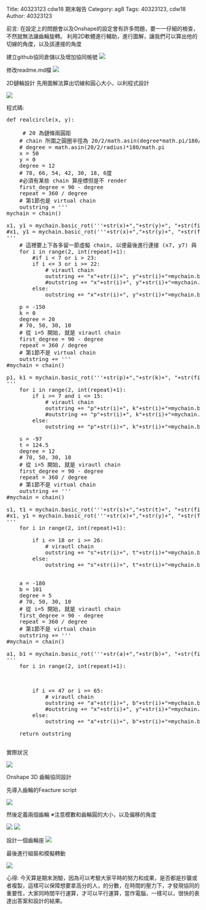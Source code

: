 Title: 40323123 cdw18 期末報告
Category: ag8
Tags: 40323123, cdw18
Author: 40323123


<!-- PELICAN_END_SUMMARY -->
前言:
在設定上的問題會以及Onshape的設定會有許多問題，要一一仔細的檢查，不然就無法讓齒輪旋轉。
利用2D軟體進行輔助，進行圖解，讓我們可以算出他的切線的角度，以及該連接的角度

建立github協同倉儲以及增加協同帳號
<img src="http://i.imgur.com/2RvHWqu.png">

修改readme.md檔
<img src="http://i.imgur.com/XXRKriO.png">

2D鏈輪設計
先用圖解法算出切線和圓心大小，以利程式設計

<img src="http://i.imgur.com/7aJqLu0.png">

程式碼:

<pre class="brush: python">
def realcircle(x, y):
    
     # 20 為鏈條兩圓距
    # chain 所圍之圓圈半徑為 20/2/math.asin(degree*math.pi/180/2)
    # degree = math.asin(20/2/radius)*180/math.pi
    x = 50
    y = 0
    degree = 12
    # 78, 66, 54, 42, 30, 18, 6度
    #必須有某些 chain 算座標但是不 render
    first_degree = 90 - degree
    repeat = 360 / degree
    # 第1節也是 virtual chain
    outstring = '''
mychain = chain()
 
x1, y1 = mychain.basic_rot('''+str(x)+","+str(y)+", "+str(first_degree)+''', True)
#x1, y1 = mychain.basic_rot('''+str(x)+","+str(y)+", "+str(first_degree)+''')
'''
    # 這裡要上下各多留一節虛擬 chain, 以便最後進行連接 (x7, y7) 與 (x22, y22)
    for i in range(2, int(repeat)+1):
        #if i < 7 or i > 23:        
        if i <= 3 or i >= 22:
            # virautl chain
            outstring += "x"+str(i)+", y"+str(i)+"=mychain.basic_rot(x"+str(i-1)+", y"+str(i-1)+", 90-"+str(i*degree)+",True) \n"
            #outstring += "x"+str(i)+", y"+str(i)+"=mychain.basic_rot(x"+str(i-1)+", y"+str(i-1)+", 90-"+str(i*degree)+") \n"
        else:
            outstring += "x"+str(i)+", y"+str(i)+"=mychain.basic_rot(x"+str(i-1)+", y"+str(i-1)+", 90-"+str(i*degree)+") \n"
 
    p = -150
    k = 0
    degree = 20
    # 70, 50, 30, 10
    # 從 i=5 開始, 就是 virautl chain
    first_degree = 90 - degree
    repeat = 360 / degree
    # 第1節不是 virtual chain
    outstring += '''
#mychain = chain()
 
p1, k1 = mychain.basic_rot('''+str(p)+","+str(k)+", "+str(first_degree)+''')
'''
    for i in range(2, int(repeat)+1):
        if i >= 7 and i <= 15:
            # virautl chain
            outstring += "p"+str(i)+", k"+str(i)+"=mychain.basic_rot(p"+str(i-1)+", k"+str(i-1)+", 90-"+str(i*degree)+", True) \n"
            #outstring += "p"+str(i)+", k"+str(i)+"=mychain.basic_rot(p"+str(i-1)+", k"+str(i-1)+", 90-"+str(i*degree)+") \n"
        else:
            outstring += "p"+str(i)+", k"+str(i)+"=mychain.basic_rot(p"+str(i-1)+", k"+str(i-1)+", 90-"+str(i*degree)+") \n"

    s = -97
    t = 124.5
    degree = 12
    # 70, 50, 30, 10
    # 從 i=5 開始, 就是 virautl chain
    first_degree = 90 - degree
    repeat = 360 / degree
    # 第1節不是 virtual chain
    outstring += '''
#mychain = chain()
 
s1, t1 = mychain.basic_rot('''+str(s)+","+str(t)+", "+str(first_degree)+''',True)
#x1, y1 = mychain.basic_rot('''+str(x)+","+str(y)+", "+str(first_degree)+''')
'''
    for i in range(2, int(repeat)+1):

        if i <= 18 or i >= 26:
            # virautl chain
            outstring += "s"+str(i)+", t"+str(i)+"=mychain.basic_rot(s"+str(i-1)+", t"+str(i-1)+", 90-"+str(i*degree)+",True) \n"
        else:
            outstring += "s"+str(i)+", t"+str(i)+"=mychain.basic_rot(s"+str(i-1)+", t"+str(i-1)+", 90-"+str(i*degree)+") \n"
 
 
    a = -180
    b = 101
    degree = 5
    # 70, 50, 30, 10
    # 從 i=5 開始, 就是 virautl chain
    first_degree = 90 - degree
    repeat = 360 / degree
    # 第1節不是 virtual chain
    outstring += '''
#mychain = chain()
 
a1, b1 = mychain.basic_rot('''+str(a)+","+str(b)+", "+str(first_degree)+''',True)
'''
    for i in range(2, int(repeat)+1):


       
        if i <= 47 or i >= 65:
            # virautl chain
            outstring += "a"+str(i)+", b"+str(i)+"=mychain.basic_rot(a"+str(i-1)+", b"+str(i-1)+", 90-"+str(i*degree)+",True) \n"
            #outstring += "x"+str(i)+", y"+str(i)+"=mychain.basic_rot(x"+str(i-1)+", y"+str(i-1)+", 90-"+str(i*degree)+") \n"
        else:
            outstring += "a"+str(i)+", b"+str(i)+"=mychain.basic_rot(a"+str(i-1)+", b"+str(i-1)+", 90-"+str(i*degree)+") \n"

    return outstring

</pre>

實際狀況

<img src="http://i.imgur.com/2QTH1Tf.png">



Onshape 3D 齒輪協同設計

先導入齒輪的Feacture script

<img src="http://i.imgur.com/U1HSmj6.png">

然後定義兩個齒輪
※注意模數和齒輪圓的大小，以及偏移的角度

<img src="http://i.imgur.com/HvQegOX.png">


<img src="http://i.imgur.com/QHHlHZX.png">

設計一個齒輪座
<img src="http://i.imgur.com/YEVDz4b.png">

最後進行組裝和模擬轉動

<img src="http://i.imgur.com/umeNEYT.png">


心得:
今天算是期末測驗，因為可以考驗大家平時的努力和成果，是否都是抄襲或者複製，這樣可以保障想要拿高分的人，的分數，在時間的壓力下，才發現協同的重要性，大家同時間平行運算，才可以平行運算，當作電腦，一樣可以，很快的表達出答案和設計的結果。



